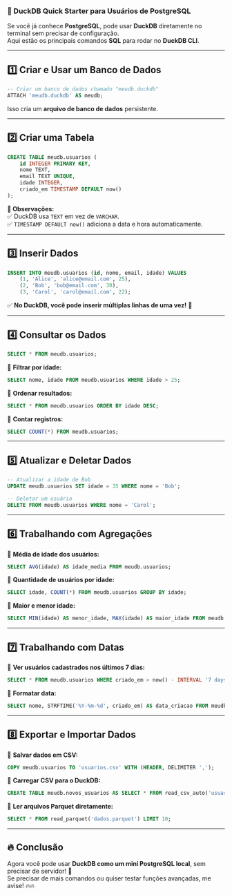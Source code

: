 ### **🦆 DuckDB Quick Starter para Usuários de PostgreSQL**  

Se você já conhece **PostgreSQL**, pode usar **DuckDB** diretamente no terminal sem precisar de configuração.  
Aqui estão os principais comandos **SQL** para rodar no **DuckDB CLI**.

---

## **1️⃣ Criar e Usar um Banco de Dados**
```sql
-- Criar um banco de dados chamado "meudb.duckdb"
ATTACH 'meudb.duckdb' AS meudb;
```
Isso cria um **arquivo de banco de dados** persistente.

---

## **2️⃣ Criar uma Tabela**
```sql
CREATE TABLE meudb.usuarios (
    id INTEGER PRIMARY KEY,
    nome TEXT,
    email TEXT UNIQUE,
    idade INTEGER,
    criado_em TIMESTAMP DEFAULT now()
);
```
**📝 Observações:**  
✅ DuckDB usa `TEXT` em vez de `VARCHAR`.  
✅ `TIMESTAMP DEFAULT now()` adiciona a data e hora automaticamente.  

---

## **3️⃣ Inserir Dados**
```sql
INSERT INTO meudb.usuarios (id, nome, email, idade) VALUES
    (1, 'Alice', 'alice@email.com', 25),
    (2, 'Bob', 'bob@email.com', 30),
    (3, 'Carol', 'carol@email.com', 22);
```

✅ **No DuckDB, você pode inserir múltiplas linhas de uma vez!** 🚀  

---

## **4️⃣ Consultar os Dados**
```sql
SELECT * FROM meudb.usuarios;
```

🔹 **Filtrar por idade:**  
```sql
SELECT nome, idade FROM meudb.usuarios WHERE idade > 25;
```

🔹 **Ordenar resultados:**  
```sql
SELECT * FROM meudb.usuarios ORDER BY idade DESC;
```

🔹 **Contar registros:**  
```sql
SELECT COUNT(*) FROM meudb.usuarios;
```

---

## **5️⃣ Atualizar e Deletar Dados**
```sql
-- Atualizar a idade de Bob
UPDATE meudb.usuarios SET idade = 35 WHERE nome = 'Bob';

-- Deletar um usuário
DELETE FROM meudb.usuarios WHERE nome = 'Carol';
```

---

## **6️⃣ Trabalhando com Agregações**
🔹 **Média de idade dos usuários:**  
```sql
SELECT AVG(idade) AS idade_media FROM meudb.usuarios;
```

🔹 **Quantidade de usuários por idade:**  
```sql
SELECT idade, COUNT(*) FROM meudb.usuarios GROUP BY idade;
```

🔹 **Maior e menor idade:**  
```sql
SELECT MIN(idade) AS menor_idade, MAX(idade) AS maior_idade FROM meudb.usuarios;
```

---

## **7️⃣ Trabalhando com Datas**
🔹 **Ver usuários cadastrados nos últimos 7 dias:**  
```sql
SELECT * FROM meudb.usuarios WHERE criado_em > now() - INTERVAL '7 days';
```

🔹 **Formatar data:**  
```sql
SELECT nome, STRFTIME('%Y-%m-%d', criado_em) AS data_criacao FROM meudb.usuarios;
```

---

## **8️⃣ Exportar e Importar Dados**
🔹 **Salvar dados em CSV:**  
```sql
COPY meudb.usuarios TO 'usuarios.csv' WITH (HEADER, DELIMITER ',');
```

🔹 **Carregar CSV para o DuckDB:**  
```sql
CREATE TABLE meudb.novos_usuarios AS SELECT * FROM read_csv_auto('usuarios.csv');
```

🔹 **Ler arquivos Parquet diretamente:**  
```sql
SELECT * FROM read_parquet('dados.parquet') LIMIT 10;
```

---

## **🔥 Conclusão**
Agora você pode usar **DuckDB como um mini PostgreSQL local**, sem precisar de servidor! 🚀  
Se precisar de mais comandos ou quiser testar funções avançadas, me avise! 🔥🔥